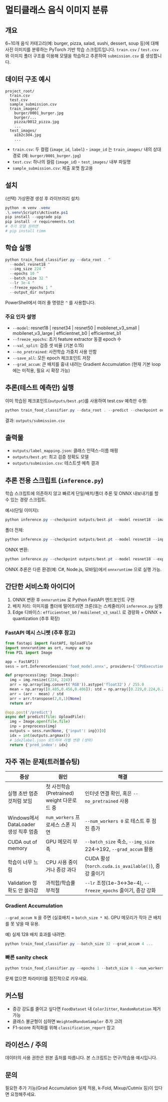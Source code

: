 # 멀티클래스 음식 이미지 분류

## 개요

6~10개 음식 카테고리(예: burger, pizza, salad, sushi, dessert, soup 등)에 대해 사진 이미지를 분류하는 PyTorch 기반 학습 스크립트입니다. `train.csv` / `test.csv` 와 이미지 폴더 구조를 이용해 모델을 학습하고 추론하여 `submission.csv` 를 생성합니다.

## 데이터 구조 예시

```
project_root/
  train.csv
  test.csv
  sample_submission.csv
  train_images/
    burger/0001_burger.jpg
    burger/...
    pizza/0012_pizza.jpg
    ...
  test_images/
    a1b2c3d4.jpg
    ...
```

- `train.csv`: 두 컬럼 (`image_id`, `label`) - `image_id` 는 `train_images/` 내의 상대 경로 (예: `burger/0001_burger.jpg`)
- `test.csv`: 하나의 컬럼 (`image_id`) - `test_images/` 내부 파일명
- `sample_submission.csv`: 제출 포맷 참고용

## 설치

(선택) 가상환경 생성 후 라이브러리 설치:

```powershell
python -m venv .venv
.\.venv\Scripts\Activate.ps1
pip install --upgrade pip
pip install -r requirements.txt
# 추가 모델 원하면
# pip install timm
```

## 학습 실행

```powershell
python train_food_classifier.py --data_root . ^
  --model resnet18 ^
  --img_size 224 ^
  --epochs 10 ^
  --batch_size 32 ^
  --lr 3e-4 ^
  --freeze_epochs 1 ^
  --output_dir outputs
```

PowerShell에서 여러 줄 명령은 `^` 를 사용합니다.

### 주요 인자 설명

- `--model`: resnet18 | resnet34 | resnet50 | mobilenet_v3_small | mobilenet_v3_large | efficientnet_b0 | efficientnet_b1
- `--freeze_epochs`: 초기 feature extractor 동결 epoch 수
- `--val_split`: 검증 셋 비율 (기본 0.15)
- `--no_pretrained`: 사전학습 가중치 사용 안함
- `--save_all`: 모든 epoch 체크포인트 저장
- `--grad_accum`: 큰 배치를 흉내 내려는 Gradient Accumulation (현재 기본 loop에는 미적용, 필요 시 확장 가능)

## 추론(테스트 예측만) 실행

이미 학습된 체크포인트(`outputs/best.pt`)를 사용하여 test.csv 예측만 수행:

```powershell
python train_food_classifier.py --data_root . --predict --checkpoint outputs/best.pt --model resnet18
```

결과: `outputs/submission.csv`

## 출력물

- `outputs/label_mapping.json`: 클래스 인덱스-이름 매핑
- `outputs/best.pt`: 최고 검증 정확도 모델
- `outputs/submission.csv`: 테스트셋 예측 결과

## 추론 전용 스크립트 (`inference.py`)

학습 스크립트에 의존하지 않고 빠르게 단일/배치/폴더 추론 및 ONNX 내보내기를 할 수 있는 경량 스크립트.

예시(단일 이미지):

```powershell
python inference.py --checkpoint outputs/best.pt --model resnet18 --image test_images/0d335021.jpg
```

폴더 전체:

```powershell
python inference.py --checkpoint outputs/best.pt --model resnet18 --input_dir test_images --batch_size 128 --output inference_results.csv
```

ONNX 변환:

```powershell
python inference.py --checkpoint outputs/best.pt --model resnet18 --export_onnx food_model.onnx --img_size 224
```

ONNX 추론은 다른 환경(예: C#, Node.js, 모바일)에서 `onnxruntime` 으로 실행 가능.

## 간단한 서비스화 아이디어

1. ONNX 변환 후 `onnxruntime` 로 Python FastAPI 엔드포인트 구현
2. 배치 처리: 이미지를 폴더에 떨어뜨리면 크론(또는 스케줄러)이 `inference.py` 실행
3. Edge 디바이스: `efficientnet_b0` / `mobilenet_v3_small` 로 경량화 + ONNX + quantization (추후 확장)

### FastAPI 예시 스니펫 (추후 참고)

```python
from fastapi import FastAPI, UploadFile
import onnxruntime as ort, numpy as np
from PIL import Image

app = FastAPI()
sess = ort.InferenceSession('food_model.onnx', providers=['CPUExecutionProvider'])

def preprocess(img: Image.Image):
  img = img.resize((224, 224))
  arr = np.array(img.convert('RGB')).astype('float32') / 255.0
  mean = np.array([0.485,0.456,0.406]); std = np.array([0.229,0.224,0.225])
  arr = (arr - mean) / std
  arr = arr.transpose(2,0,1)[None]
  return arr

@app.post('/predict')
async def predict(file: UploadFile):
  img = Image.open(file.file)
  inp = preprocess(img)
  outputs = sess.run(None, {'input': inp})[0]
  idx = int(outputs.argmax())
  # idx2label.json 로드하여 라벨 변환 (생략)
  return {'pred_index': idx}
```

## 자주 겪는 문제(트러블슈팅)

| 증상                                  | 원인                                       | 해결                                                           |
| ------------------------------------- | ------------------------------------------ | -------------------------------------------------------------- |
| 실행 초반 멈춘 것처럼 보임            | 첫 사전학습(Pretrained) weight 다운로드 중 | 인터넷 연결 확인, 혹은 `--no_pretrained` 사용                  |
| Windows에서 DataLoader 생성 직후 멈춤 | `num_workers` 프로세스 스폰 지연           | `--num_workers 0` 로 테스트 후 점진 증가                       |
| CUDA out of memory                    | GPU 메모리 부족                            | `--batch_size` 축소, `--img_size` 224→192, `--grad_accum` 활용 |
| 학습이 너무 느림                      | CPU 사용 중이거나 증강 과다                | CUDA 활성(`torch.cuda.is_available()`), 증강 줄이기            |
| Validation 정확도 안 올라감           | 과적합/학습률 부적절                       | `--lr` 조정(1e-3↔3e-4), `--freeze_epochs` 줄이기, 증강 강화    |

### Gradient Accumulation

`--grad_accum N` 을 주면 (실효배치 = `batch_size * N`). GPU 메모리가 작아 큰 배치를 못 넣을 때 유용.

예) 실제 128 배치 효과를 내려면:

```powershell
python train_food_classifier.py --batch_size 32 --grad_accum 4 ...
```

### 빠른 sanity check

```powershell
python train_food_classifier.py --epochs 1 --batch_size 8 --num_workers 0 --data_root . --model resnet18 --img_size 128
```

문제 없으면 파라미터를 점진적으로 키우세요.

## 커스텀

- 증강 강도를 줄이고 싶다면 `FoodDataset` 내 `ColorJitter`, `RandomRotation` 제거 가능
- 클래스 불균형이 심하면 `WeightedRandomSampler` 추가 고려
- F1-score 최적화를 위해 `classification_report` 참고

## 라이선스 / 주의

데이터의 사용 권한은 원본 출처를 따릅니다. 본 스크립트는 연구/학습용 예시입니다.

## 문의

필요한 추가 기능(Grad Accumulation 실제 적용, k-Fold, Mixup/Cutmix 등)이 있다면 요청해주세요.
